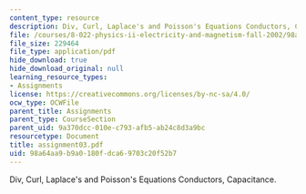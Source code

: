 ```yaml
---
content_type: resource
description: Div, Curl, Laplace's and Poisson's Equations Conductors, Capacitance.
file: /courses/8-022-physics-ii-electricity-and-magnetism-fall-2002/98a64aa9b9a0180fdca69703c20f52b7_assignment03.pdf
file_size: 229464
file_type: application/pdf
hide_download: true
hide_download_original: null
learning_resource_types:
- Assignments
license: https://creativecommons.org/licenses/by-nc-sa/4.0/
ocw_type: OCWFile
parent_title: Assignments
parent_type: CourseSection
parent_uid: 9a370dcc-010e-c793-afb5-ab24c8d3a9bc
resourcetype: Document
title: assignment03.pdf
uid: 98a64aa9-b9a0-180f-dca6-9703c20f52b7
---
```

Div, Curl, Laplace's and Poisson's Equations Conductors, Capacitance.